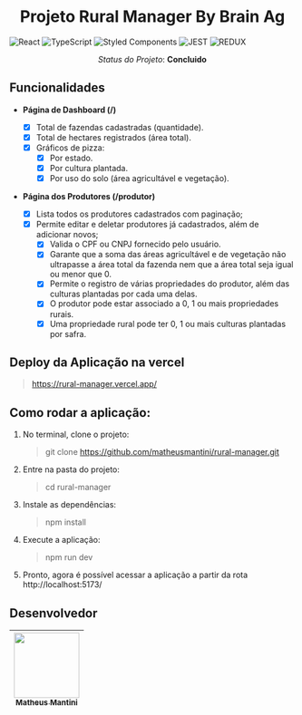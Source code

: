 <h1 align="center"> Projeto Rural Manager By Brain Ag </h1>

![React](https://img.shields.io/badge/react-%2320232a.svg?style=for-the-badge&logo=react&logoColor=%2361DAFB)
![TypeScript](https://shields.io/badge/TypeScript-3178C6?logo=TypeScript&logoColor=FFF&style=flat-square)
![Styled Components](https://img.shields.io/badge/Styled_Components-DB7093?style=for-the-badge&logo=styled-components&logoColor=white)
![JEST](https://img.shields.io/badge/Jest-323330?style=for-the-badge&logo=Jest&logoColor=white)
![REDUX](https://img.shields.io/badge/-Redux-black?style=flat-square&logo=redux)

<p align="center"><i>Status do Projeto</i>: <b>Concluido</b></p> 
    
## Funcionalidades

- **Página de Dashboard (/)**

  - [x] Total de fazendas cadastradas (quantidade).
  - [x] Total de hectares registrados (área total).
  - [x] Gráficos de pizza:
    - [x] Por estado.
    - [x] Por cultura plantada.
    - [x] Por uso do solo (área agricultável e vegetação).

- **Página dos Produtores (/produtor)**

  - [x] Lista todos os produtores cadastrados com paginação;
  - [x] Permite editar e deletar produtores já cadastrados, além de adicionar novos;
    - [x] Valida o CPF ou CNPJ fornecido pelo usuário.
    - [x] Garante que a soma das áreas agricultável e de vegetação não ultrapasse a área total da fazenda nem que a área total seja igual ou menor que 0.
    - [x] Permite o registro de várias propriedades do produtor, além das culturas plantadas por cada uma delas.
    - [x] O produtor pode estar associado a 0, 1 ou mais propriedades rurais.
    - [x] Uma propriedade rural pode ter 0, 1 ou mais culturas plantadas por safra.

## Deploy da Aplicação na vercel

> https://rural-manager.vercel.app/

## Como rodar a aplicação:

1. No terminal, clone o projeto:

   > git clone https://github.com/matheusmantini/rural-manager.git

2. Entre na pasta do projeto:

   > cd rural-manager

3. Instale as dependências:

   > npm install

4. Execute a aplicação:

   > npm run dev

5. Pronto, agora é possível acessar a aplicação a partir da rota http://localhost:5173/

## Desenvolvedor

| [<img src="https://avatars.githubusercontent.com/u/71985890?v=4" width=115 > <br> <sub> Matheus Mantini </sub>](https://www.linkedin.com/in/matheusmantini/) |
| :----------------------------------------------------------------------------------------------------------------------------------------------------------: |
